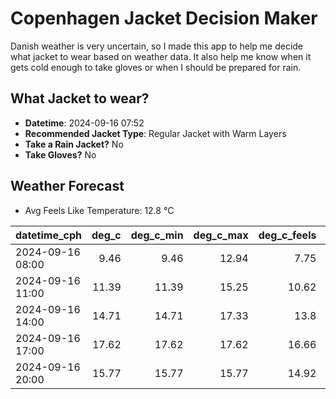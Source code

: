 
# Copenhagen Jacket Decision Maker

Danish weather is very uncertain, so I made this app to help me decide what jacket to wear based on weather data. 
It also help me know when it gets cold enough to take gloves or when I should be prepared for rain.

## What Jacket to wear?

- **Datetime**: 2024-09-16 07:52
- **Recommended Jacket Type**: Regular Jacket with Warm Layers
- **Take a Rain Jacket?** No
- **Take Gloves?** No

## Weather Forecast
- Avg Feels Like Temperature: 12.8 °C

| datetime_cph     |   deg_c |   deg_c_min |   deg_c_max |   deg_c_feels | weather   | wind   | rain   |
|:-----------------|--------:|------------:|------------:|--------------:|:----------|:-------|:-------|
| 2024-09-16 08:00 |    9.46 |        9.46 |       12.94 |          7.75 | Clouds    | Low    | None   |
| 2024-09-16 11:00 |   11.39 |       11.39 |       15.25 |         10.62 | Clouds    | Low    | None   |
| 2024-09-16 14:00 |   14.71 |       14.71 |       17.33 |         13.8  | Clouds    | Low    | None   |
| 2024-09-16 17:00 |   17.62 |       17.62 |       17.62 |         16.66 | Clouds    | Low    | None   |
| 2024-09-16 20:00 |   15.77 |       15.77 |       15.77 |         14.92 | Clouds    | Medium | None   |
        